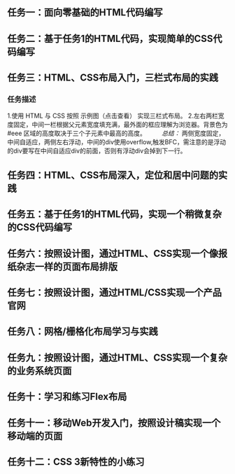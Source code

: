 ## 任务一：面向零基础的HTML代码编写
## 任务二：基于任务1的HTML代码，实现简单的CSS代码编写
## 任务三：HTML、CSS布局入门，三栏式布局的实践
### 任务描述
  1.使用 HTML 与 CSS 按照 示例图（点击查看） 实现三栏式布局。
  2.左右两栏宽度固定，中间一栏根据父元素宽度填充满，最外面的框应理解为浏览器。背景色为 #eee 区域的高度取决于三个子元素中最高的高度。
  　　
 *总结：*
 两侧宽度固定，中间自适应，两侧左右浮动，中间的div使用overflow,触发BFC，需注意的是浮动的div要写在中间自适应div的前面，否则有浮动div会掉到下一行。

## 任务四：HTML、CSS布局深入，定位和居中问题的实践
## 任务五：基于任务1的HTML代码，实现一个稍微复杂的CSS代码编写
## 任务六：按照设计图，通过HTML、CSS实现一个像报纸杂志一样的页面布局排版
## 任务七：按照设计图，通过HTML/CSS实现一个产品官网
## 任务八：网格/栅格化布局学习与实践
## 任务九：按照设计图，通过HTML、CSS实现一个复杂的业务系统页面
## 任务十：学习和练习Flex布局
## 任务十一：移动Web开发入门，按照设计稿实现一个移动端的页面
## 任务十二：CSS 3新特性的小练习